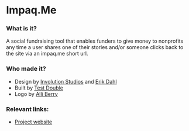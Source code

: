 # Impaq.Me

### What is it?

A social fundraising tool that enables funders to give money to nonprofits any time a user shares one of their stories and/or someone clicks back to the site via an impaq.me short url.

### Who made it?

- Design by [Involution Studios](http://www.goinvo.com/) and [Erik Dahl](https://twitter.com/eadahl)
- Built by [Test Double](http://testdouble.com/)
- Logo by [Alli Berry](http://alliberry.com/)


### Relevant links:

- [Project website](http://impaqme.org) 
